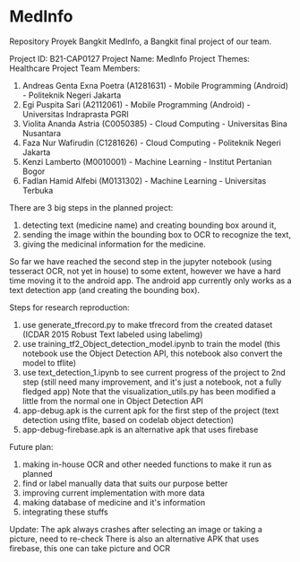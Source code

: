 # MedInfo
Repository Proyek Bangkit MedInfo, a Bangkit final project of our team.

Project ID: B21-CAP0127
Project Name: MedInfo
Project Themes: Healthcare
Project Team Members:
1. Andreas Genta Exna Poetra (A1281631) - Mobile Programming (Android) - Politeknik Negeri Jakarta
2. Egi Puspita Sari (A2112061) - Mobile Programming (Android) - Universitas Indraprasta PGRI
3. Violita Ananda Astria (C0050385) - Cloud Computing - Universitas Bina Nusantara
4. Faza Nur Wafirudin (C1281626) - Cloud Computing - Politeknik Negeri Jakarta
5. Kenzi Lamberto (M0010001) - Machine Learning - Institut Pertanian Bogor
6. Fadlan Hamid Alfebi (M0131302) - Machine Learning - Universitas Terbuka

There are 3 big steps in the planned project:
1. detecting text (medicine name) and creating bounding box around it,
2. sending the image within the bounding box to OCR to recognize the text,
3. giving the medicinal information for the medicine.

So far we have reached the second step in the jupyter notebook (using tesseract OCR, not yet in house) to some extent, however we have a hard time moving it to the android app.
The android app currently only works as a text detection app (and creating the bounding box).


Steps for research reproduction:
1. use generate_tfrecord.py to make tfrecord from the created dataset (ICDAR 2015 Robust Text labeled using labelimg) 
2. use training_tf2_Object_detection_model.ipynb to train the model (this notebook use the Object Detection API, this notebook also convert the model to tflite)
3. use text_detection_1.ipynb to see current progress of the project to 2nd step (still need many improvement, and it's just a notebook, not a fully fledged app)
    Note that the visualization_utils.py has been modified a little from the normal one in Object Detection API
4. app-debug.apk is the current apk for the first step of the project (text detection using tflite, based on codelab object detection)
5. app-debug-firebase.apk is an alternative apk that uses firebase

Future plan:
1. making in-house OCR and other needed functions to make it run as planned
2. find or label manually data that suits our purpose better
3. improving current implementation with more data
4. making database of medicine and it's information
5. integrating these stuffs

Update:
The apk always crashes after selecting an image or taking a picture, need to re-check 
There is also an alternative APK that uses firebase, this one can take picture and OCR
